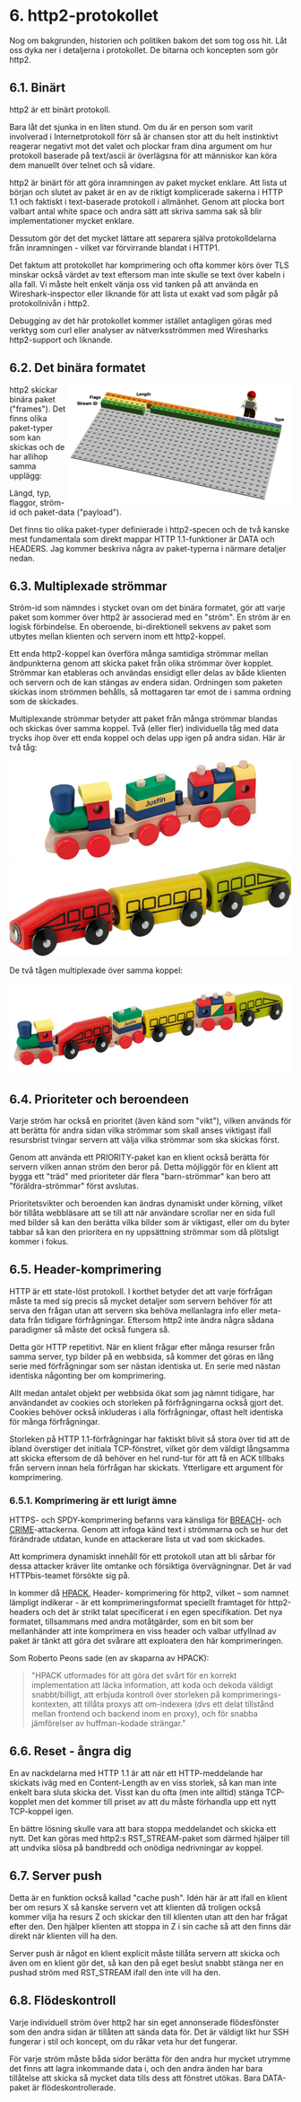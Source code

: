 # 6. http2-protokollet

Nog om bakgrunden, historien och politiken bakom det som tog oss hit. Låt oss
dyka ner i detaljerna i protokollet. De bitarna och koncepten som gör http2.

## 6.1. Binärt

http2 är ett binärt protokoll.

Bara låt det sjunka in en liten stund. Om du är en person som varit involverad
i Internetprotokoll förr så är chansen stor att du helt instinktivt reagerar
negativt mot det valet och plockar fram dina argument om hur protokoll
baserade på text/ascii är överlägsna för att människor kan köra dem manuellt
över telnet och så vidare.

http2 är binärt för att göra inramningen av paket mycket enklare. Att lista ut
början och slutet av paket är en av de riktigt komplicerade sakerna i HTTP 1.1
och faktiskt i text-baserade protokoll i allmänhet. Genom att plocka bort
valbart antal white space och andra sätt att skriva samma sak så blir
implementationer mycket enklare.

Dessutom gör det det mycket lättare att separera själva protokolldelarna från
inramningen - vilket var förvirrande blandat i HTTP1.

Det faktum att protokollet har komprimering och ofta kommer körs över TLS
minskar också värdet av text eftersom man inte skulle se text över kabeln i
alla fall. Vi måste helt enkelt vänja oss vid tanken på att använda en
Wireshark-inspector eller liknande för att lista ut exakt vad som pågår på
protokollnivån i http2.

Debugging av det här protokollet kommer istället antagligen göras med verktyg
som curl eller analyser av nätverksströmmen med Wiresharks http2-support och
liknande.

## 6.2. Det binära formatet

<img style="float: right;" src="https://raw.githubusercontent.com/bagder/http2-explained/master/images/frame-layout.png" />

http2 skickar binära paket ("frames"). Det finns olika paket-typer som kan
skickas och de har allihop samma upplägg:

Längd, typ, flaggor, ström-id och paket-data ("payload").

Det finns tio olika paket-typer definierade i http2-specen och de två kanske
mest fundamentala som direkt mappar HTTP 1.1-funktioner är DATA och
HEADERS. Jag kommer beskriva några av paket-typerna i närmare detaljer nedan.

## 6.3. Multiplexade strömmar

Ström-id som nämndes i stycket ovan om det binära formatet, gör att varje
paket som kommer över http2 är associerad med en "ström". En ström är en
logisk förbindelse. En oberoende, bi-direktionell sekvens av paket som utbytes
mellan klienten och servern inom ett http2-koppel.

Ett enda http2-koppel kan överföra många samtidiga strömmar mellan
ändpunkterna genom att skicka paket från olika strömmar över kopplet. Strömmar
kan etableras och användas ensidigt eller delas av både klienten och servern
och de kan stängas av endera sidan. Ordningen som paketen skickas inom
strömmen behålls, så mottagaren tar emot de i samma ordning som de skickades.

Multiplexande strömmar betyder att paket från många strömmar blandas och
skickas över samma koppel. Två (eller fler) individuella tåg med data trycks
ihop över ett enda koppel och delas upp igen på andra sidan. Här är två tåg:

![ett tåg](https://raw.githubusercontent.com/bagder/http2-explained/master/images/train-justin.jpg)
![ett till tåg](https://raw.githubusercontent.com/bagder/http2-explained/master/images/train-ikea.jpg)

De två tågen multiplexade över samma koppel:

![multiplexat tåg](https://raw.githubusercontent.com/bagder/http2-explained/master/images/train-multiplexed.jpg)

## 6.4. Prioriteter och beroendeen

Varje ström har också en prioritet (även känd som "vikt"), vilken används för
att berätta för andra sidan vilka strömmar som skall anses viktigast ifall
resursbrist tvingar servern att välja vilka strömmar som ska skickas först.

Genom att använda ett PRIORITY-paket kan en klient också berätta för servern
vilken annan ström den beror på. Detta möjliggör för en klient att bygga ett
"träd" med prioriteter där flera "barn-strömmar" kan bero att
"föräldra-strömmar" först avslutas.

Prioritetsvikter och beroenden kan ändras dynamiskt under körning, vilket bör
tillåta webbläsare att se till att när användare scrollar ner en sida full med
bilder så kan den berätta vilka bilder som är viktigast, eller om du byter
tabbar så kan den prioritera en ny uppsättning strömmar som då plötsligt
kommer i fokus.

## 6.5. Header-komprimering

HTTP är ett state-löst protokoll. I korthet betyder det att varje förfrågan
måste ta med sig precis så mycket detaljer som servern behöver för att serva
den frågan utan att servern ska behöva mellanlagra info eller meta-data från
tidigare förfrågningar. Eftersom http2 inte ändra några sådana paradigmer så
måste det också fungera så.

Detta gör HTTP repetitivt. När en klient frågar efter många resurser från
samma server, typ bilder på en webbsida, så kommer det göras en lång serie med
förfrågningar som ser nästan identiska ut. En serie med nästan identiska
någonting ber om komprimering.

Allt medan antalet objekt per webbsida ökat som jag nämnt tidigare, har
användandet av cookies och storleken på förfrågningarna också gjort
det. Cookies behöver också inkluderas i alla förfrågningar, oftast helt
identiska för många förfrågningar.

Storleken på HTTP 1.1-förfrågningar har faktiskt blivit så stora över tid att
de ibland överstiger det initiala TCP-fönstret, vilket gör dem väldigt
långsamma att skicka eftersom de då behöver en hel rund-tur för att få en ACK
tillbaks från servern innan hela förfrågan har skickats. Ytterligare ett
argument för komprimering.

### 6.5.1. Komprimering är ett lurigt ämne

HTTPS- och SPDY-komprimering befanns vara känsliga för
[BREACH](http://en.wikipedia.org/wiki/BREACH_%28security_exploit%29)- och
[CRIME](http://en.wikipedia.org/wiki/CRIME)-attackerna. Genom att infoga känd
text i strömmarna och se hur det förändrade utdatan, kunde en attackerare
lista ut vad som skickades.

Att komprimera dynamiskt innehåll för ett protokoll utan att bli sårbar för
dessa attacker kräver lite omtanke och försiktiga övervägningnar. Det är vad
HTTPbis-teamet försökte sig på.

In kommer då [HPACK](http://www.rfc-editor.org/rfc/rfc7541.txt), Header-
komprimering för http2, vilket – som namnet lämpligt indikerar - är ett
komprimeringsformat speciellt framtaget för http2-headers och det är strikt
talat specificerat i en egen specifikation. Det nya formatet, tillsammans med
andra motåtgärder, som en bit som ber mellanhänder att inte komprimera en viss
header och valbar utfyllnad av paket är tänkt att göra det svårare att
exploatera den här komprimeringen.

Som Roberto Peons sade (en av skaparna av HPACK):

> "HPACK utformades för att göra det svårt för en korrekt implementation att
> läcka information, att koda och dekoda väldigt snabbt/billigt, att erbjuda
> kontroll över storleken på komprimerings-kontexten, att tillåta proxys att
> om-indexera (dvs ett delat tillstånd mellan frontend och backend inom en
> proxy), och för snabba jämförelser av huffman-kodade strängar."

## 6.6. Reset - ångra dig

En av nackdelarna med HTTP 1.1 är att när ett HTTP-meddelande har skickats
iväg med en Content-Length av en viss storlek, så kan man inte enkelt bara
sluta skicka det. Visst kan du ofta (men inte alltid) stänga TCP-kopplet men
det kommer till priset av att du måste förhandla upp ett nytt TCP-koppel igen.

En bättre lösning skulle vara att bara stoppa meddelandet och skicka ett
nytt. Det kan göras med http2:s RST_STREAM-paket som därmed hjälper till att
undvika slösa på bandbredd och onödiga nedrivningar av koppel.

## 6.7. Server push

Detta är en funktion också kallad "cache push". Idén här är att ifall en
klient ber om resurs X så kanske servern vet att klienten då troligen också
kommer vilja ha resurs Z och skickar den till klienten utan att den har frågat
efter den. Den hjälper klienten att stoppa in Z i sin cache så att den finns
där direkt när klienten vill ha den.

Server push är något en klient explicit måste tillåta servern att skicka och
även om en klient gör det, så kan den på eget beslut snabbt stänga ner en
pushad ström med RST_STREAM ifall den inte vill ha den.

## 6.8. Flödeskontroll

Varje individuell ström över http2 har sin eget annonserade flödesfönster som
den andra sidan är tillåten att sända data för. Det är väldigt likt hur SSH
fungerar i stil och koncept, om du råkar veta hur det fungerar.

För varje ström måste båda sidor berätta för den andra hur mycket utrymme det
finns att lagra inkommande data i, och den andra änden har bara tillåtelse att
skicka så mycket data tills dess att fönstret utökas. Bara DATA-paket är
flödeskontrollerade.
